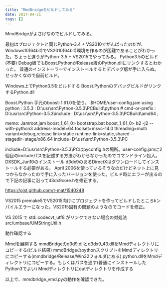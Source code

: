 ```yaml
---
title: "MmdBridgeをビルドしてみる"
date: 2017-04-21
tags: []
---
```


MmdBridgeがよさげなのでビルドしてみる。

最初はプロジェクトと同じPython-3.4 + VS2010でがんばったのだが、 Windows10(64bit)でVS2010(64bit)環境を作るのが困難であることがわかった。ちょっと違うがPython-3.5 + VS2015でやってみる。
Python3.5のビルド(不要)
Debug版でもBoost.PythonがRelease版のPython.dllにリンクするとわかった。
普通のインストーラーでインストールするとデバッグ版が手に入らぬ。せっかくなので自前ビルド。

Windows上でPython3.5をビルドする
Boost.PythonのデバッグビルドがリンクするPython.dll

Boost.Python
手元のboost-1.61.0を使う。
$HOME/user-config.jam
using python
     : 3.5.3
     : D:\\usr\\src\\Python-3.5.3\\PCBuild\\python # cmd-or-prefix
     : D:\\usr\\src\\Python-3.5.3\\include
     : D:\\usr\\src\\Python-3.5.3\\PCBuild\\amd64
     ;

memo: Jamroot.jam
boost_1_61_0> bootstrap.bat
boost_1_61_0> b2 -j2 --with-python3 address-model=64 toolset=msvc-14.0 threading=multi variant=debug,release link=static runtime-link=static,shared --stagedir=stage/x86_64 include=D:\usr\src\Python-3.5.3\PC 

include=D:\usr\src\Python-3.5.3\PCはpyconfig.hの場所。user-config.jamに2個目のincludeパスを記述する方法がわからなかったのでコマンドライン投入。
DXSDK_Jun10のインストール
d3dx9のあるDirectXはダウンロードしてインストールする必要がある。 April 2006を使っているそうなのだけどネット上に見つからなかったので手に入ったバージョンを使った。ビルド時にエラーが出るので下記の記事に沿ってd3dx9core.hを修正する。

https://gist.github.com/t-mat/1540248

VS2015
premake5でVS2015向けにプロジェクトを作ってビルドしたところkンパイルエラーになった。VS2015固有の問題のようなのでコードを修正。

VS 2015 で std::codecvt_utf8 がリンクできない場合の対処法
src/umbase/UMStringUtil.h

動作確認する

Mmdを展開する
mmdBridgeのd3d9.dllとd3dx9_43.dllをMmdディレクトリにコピーする(ビルド結果)
mmdBridgeのpythonスクリプトをMmdディレクトリにコピーする(mmdbridge/Release/Win32フォルダにある)
python.dllをMmdディレクトリにコピーする。もしくはパスを通す(普通にインストールしたPython3でよい)
Mmdディレクトリにoutディレクトリを作成する

以上で、mmdbridge_vmd.pyの動作を確認できた。
